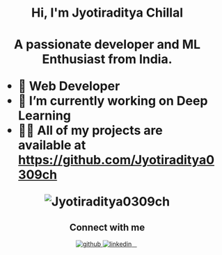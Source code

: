 <h1 align="center">Hi, I'm Jyotiraditya Chillal<h1>
<p align="center">A passionate developer and ML Enthusiast from India.</p>



<ul>
  <li>🔭 Web Developer</li>
  <li>🌱 I’m currently working on Deep Learning</li>
  <li>👨‍💻 All of my projects are available at <a href="https://github.com/Jyotiraditya0309ch" target="_blank">https://github.com/Jyotiraditya0309ch</a></li>
</ul>


<p align="center"> <img src="https://komarev.com/ghpvc/?username=Jyotiraditya0309ch&label=Profile%20views&color=0e75b6&style=flat" alt="Jyotiraditya0309ch" /> </p>



<h2 align="center">Connect with me</h2>
<div align="center">  
  <a href="https://github.com/Jyotiraditya0309ch" target="_blank">
    <img src=https://img.shields.io/badge/github-%2324292e.svg?&style=for-the-badge&logo=github&logoColor=white alt=github style="margin-bottom: 5px;" />
  </a>
  <a href="https://www.linkedin.com/in/jyotiraditya-chillal-816b76259/" target="_blank">
    <img src=https://img.shields.io/badge/linkedin-%231E77B5.svg?&style=for-the-badge&logo=linkedin&logoColor=white alt=linkedin style="margin-bottom: 5px;" />
  </a> 
</div>
